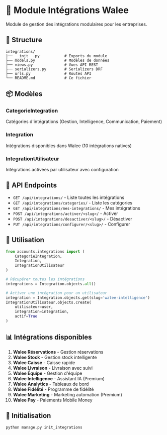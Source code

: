 # 🔗 Module Intégrations Walee

Module de gestion des intégrations modulaires pour les entreprises.

## 📁 Structure

```
integrations/
├── __init__.py           # Exports du module
├── models.py             # Modèles de données
├── views.py              # Vues API REST
├── serializers.py        # Serializers DRF
├── urls.py               # Routes API
└── README.md             # Ce fichier
```

## 📦 Modèles

### CategorieIntegration
Catégories d'intégrations (Gestion, Intelligence, Communication, Paiement)

### Integration
Intégrations disponibles dans Walee (10 intégrations natives)

### IntegrationUtilisateur
Intégrations activées par utilisateur avec configuration

## 🔌 API Endpoints

- `GET /api/integrations/` - Liste toutes les intégrations
- `GET /api/integrations/categories/` - Liste les catégories
- `GET /api/integrations/mes-integrations/` - Mes intégrations
- `POST /api/integrations/activer/<slug>/` - Activer
- `POST /api/integrations/desactiver/<slug>/` - Désactiver
- `PUT /api/integrations/configurer/<slug>/` - Configurer

## 🚀 Utilisation

```python
from accounts.integrations import (
    CategorieIntegration,
    Integration,
    IntegrationUtilisateur
)

# Récupérer toutes les intégrations
integrations = Integration.objects.all()

# Activer une intégration pour un utilisateur
integration = Integration.objects.get(slug='walee-intelligence')
IntegrationUtilisateur.objects.create(
    utilisateur=user,
    integration=integration,
    actif=True
)
```

## 📊 Intégrations disponibles

1. **Walee Réservations** - Gestion réservations
2. **Walee Stock** - Gestion stock intelligente
3. **Walee Caisse** - Caisse rapide
4. **Walee Livraison** - Livraison avec suivi
5. **Walee Équipe** - Gestion d'équipe
6. **Walee Intelligence** - Assistant IA (Premium)
7. **Walee Analytics** - Tableaux de bord
8. **Walee Fidélité** - Programme de fidélité
9. **Walee Marketing** - Marketing automation (Premium)
10. **Walee Pay** - Paiements Mobile Money

## 🔧 Initialisation

```bash
python manage.py init_integrations
```
